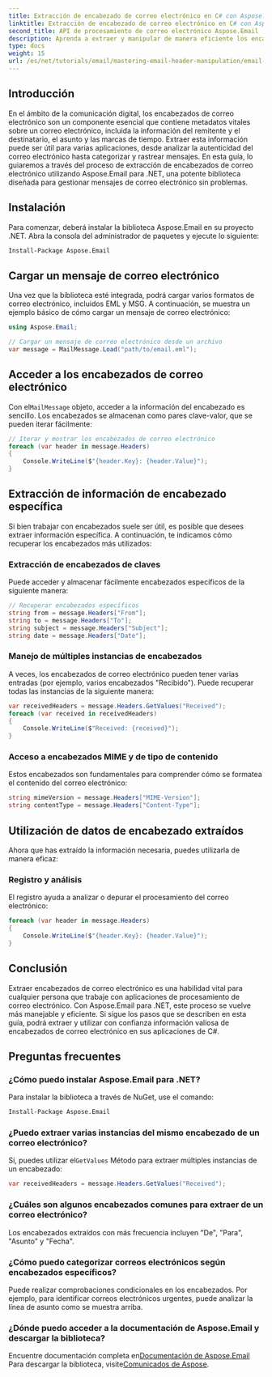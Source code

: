 ```yaml
---
title: Extracción de encabezado de correo electrónico en C# con Aspose.Email para .NET
linktitle: Extracción de encabezado de correo electrónico en C# con Aspose.Email para .NET
second_title: API de procesamiento de correo electrónico Aspose.Email .NET
description: Aprenda a extraer y manipular de manera eficiente los encabezados de correo electrónico en sus aplicaciones C# utilizando la potente biblioteca Aspose.Email para .NET. Esta guía completa proporciona instrucciones paso a paso sobre cómo acceder a la información clave del encabezado.
type: docs
weight: 15
url: /es/net/tutorials/email/mastering-email-header-manipulation/email-header-extraction/
---
```

## Introducción

En el ámbito de la comunicación digital, los encabezados de correo electrónico son un componente esencial que contiene metadatos vitales sobre un correo electrónico, incluida la información del remitente y el destinatario, el asunto y las marcas de tiempo. Extraer esta información puede ser útil para varias aplicaciones, desde analizar la autenticidad del correo electrónico hasta categorizar y rastrear mensajes. En esta guía, lo guiaremos a través del proceso de extracción de encabezados de correo electrónico utilizando Aspose.Email para .NET, una potente biblioteca diseñada para gestionar mensajes de correo electrónico sin problemas.

## Instalación

Para comenzar, deberá instalar la biblioteca Aspose.Email en su proyecto .NET. Abra la consola del administrador de paquetes y ejecute lo siguiente:

```bash
Install-Package Aspose.Email
```

## Cargar un mensaje de correo electrónico

Una vez que la biblioteca esté integrada, podrá cargar varios formatos de correo electrónico, incluidos EML y MSG. A continuación, se muestra un ejemplo básico de cómo cargar un mensaje de correo electrónico:

```csharp
using Aspose.Email;

// Cargar un mensaje de correo electrónico desde un archivo
var message = MailMessage.Load("path/to/email.eml");
```

## Acceder a los encabezados de correo electrónico

 Con el`MailMessage` objeto, acceder a la información del encabezado es sencillo. Los encabezados se almacenan como pares clave-valor, que se pueden iterar fácilmente:

```csharp
// Iterar y mostrar los encabezados de correo electrónico
foreach (var header in message.Headers)
{
    Console.WriteLine($"{header.Key}: {header.Value}");
}
```

## Extracción de información de encabezado específica

Si bien trabajar con encabezados suele ser útil, es posible que desees extraer información específica. A continuación, te indicamos cómo recuperar los encabezados más utilizados:

### Extracción de encabezados de claves

Puede acceder y almacenar fácilmente encabezados específicos de la siguiente manera:

```csharp
// Recuperar encabezados específicos
string from = message.Headers["From"];
string to = message.Headers["To"];
string subject = message.Headers["Subject"];
string date = message.Headers["Date"];
```

### Manejo de múltiples instancias de encabezados

A veces, los encabezados de correo electrónico pueden tener varias entradas (por ejemplo, varios encabezados "Recibido"). Puede recuperar todas las instancias de la siguiente manera:

```csharp
var receivedHeaders = message.Headers.GetValues("Received");
foreach (var received in receivedHeaders)
{
    Console.WriteLine($"Received: {received}");
}
```

### Acceso a encabezados MIME y de tipo de contenido

Estos encabezados son fundamentales para comprender cómo se formatea el contenido del correo electrónico:

```csharp
string mimeVersion = message.Headers["MIME-Version"];
string contentType = message.Headers["Content-Type"];
```

## Utilización de datos de encabezado extraídos

Ahora que has extraído la información necesaria, puedes utilizarla de manera eficaz:

### Registro y análisis

El registro ayuda a analizar o depurar el procesamiento del correo electrónico:

```csharp
foreach (var header in message.Headers)
{
    Console.WriteLine($"{header.Key}: {header.Value}");
}
```

## Conclusión

Extraer encabezados de correo electrónico es una habilidad vital para cualquier persona que trabaje con aplicaciones de procesamiento de correo electrónico. Con Aspose.Email para .NET, este proceso se vuelve más manejable y eficiente. Si sigue los pasos que se describen en esta guía, podrá extraer y utilizar con confianza información valiosa de encabezados de correo electrónico en sus aplicaciones de C#.

## Preguntas frecuentes

### ¿Cómo puedo instalar Aspose.Email para .NET?

Para instalar la biblioteca a través de NuGet, use el comando:
```bash
Install-Package Aspose.Email
```

### ¿Puedo extraer varias instancias del mismo encabezado de un correo electrónico?

 Sí, puedes utilizar el`GetValues` Método para extraer múltiples instancias de un encabezado:
```csharp
var receivedHeaders = message.Headers.GetValues("Received");
```

### ¿Cuáles son algunos encabezados comunes para extraer de un correo electrónico?

Los encabezados extraídos con más frecuencia incluyen "De", "Para", "Asunto" y "Fecha".

### ¿Cómo puedo categorizar correos electrónicos según encabezados específicos?

Puede realizar comprobaciones condicionales en los encabezados. Por ejemplo, para identificar correos electrónicos urgentes, puede analizar la línea de asunto como se muestra arriba.

### ¿Dónde puedo acceder a la documentación de Aspose.Email y descargar la biblioteca?

 Encuentre documentación completa en[Documentación de Aspose.Email](https://reference.aspose.com/email/net/) Para descargar la biblioteca, visite[Comunicados de Aspose](https://releases.aspose.com/email/net/).